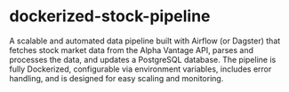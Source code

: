 # dockerized-stock-pipeline
A scalable and automated data pipeline built with Airflow (or Dagster) that fetches stock market data from the Alpha Vantage API, parses and processes the data, and updates a PostgreSQL database. The pipeline is fully Dockerized, configurable via environment variables, includes error handling, and is designed for easy scaling and monitoring.
